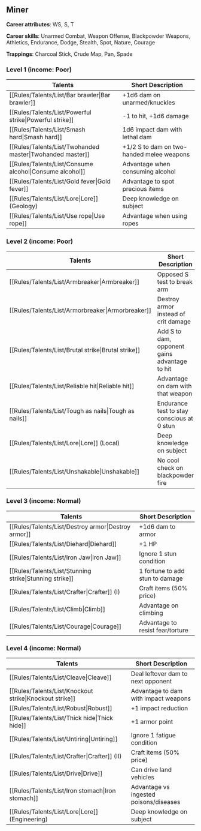 
## Miner

**Career attributes**: WS, S, T

**Career skills**: Unarmed Combat, Weapon Offense, Blackpowder Weapons, Athletics, Endurance, Dodge, Stealth, Spot, Nature, Courage

**Trappings**: Charcoal Stick, Crude Map, Pan, Spade

### Level 1 (income: Poor)

| Talents | Short Description |
| --- | --- |
| [[Rules/Talents/List/Bar brawler\|Bar brawler]] | +1d6 dam on unarmed/knuckles |
| [[Rules/Talents/List/Powerful strike\|Powerful strike]] | -1 to hit, +1d6 damage |
| [[Rules/Talents/List/Smash hard\|Smash hard]] | 1d6 impact dam with lethal dam |
| [[Rules/Talents/List/Twohanded master\|Twohanded master]] | +1/2 S to dam on two-handed melee weapons |
| [[Rules/Talents/List/Consume alcohol\|Consume alcohol]] | Advantage when consuming alcohol |
| [[Rules/Talents/List/Gold fever\|Gold fever]] | Advantage to spot precious items |
| [[Rules/Talents/List/Lore\|Lore]] (Geology) | Deep knowledge on subject |
| [[Rules/Talents/List/Use rope\|Use rope]] | Advantage when using ropes |


### Level 2 (income: Poor)

| Talents | Short Description |
| --- | --- |
| [[Rules/Talents/List/Armbreaker\|Armbreaker]] | Opposed S test to break arm |
| [[Rules/Talents/List/Armorbreaker\|Armorbreaker]] | Destroy armor instead of crit damage |
| [[Rules/Talents/List/Brutal strike\|Brutal strike]] | Add S to dam, opponent gains advantage to hit |
| [[Rules/Talents/List/Reliable hit\|Reliable hit]] | Advantage on dam with that weapon |
| [[Rules/Talents/List/Tough as nails\|Tough as nails]] | Endurance test to stay conscious at 0 stun |
| [[Rules/Talents/List/Lore\|Lore]] (Local) | Deep knowledge on subject |
| [[Rules/Talents/List/Unshakable\|Unshakable]] | No cool check on blackpowder fire |


### Level 3 (income: Normal)

| Talents | Short Description |
| --- | --- |
| [[Rules/Talents/List/Destroy armor\|Destroy armor]] | +1d6 dam to armor |
| [[Rules/Talents/List/Diehard\|Diehard]] | +1 HP |
| [[Rules/Talents/List/Iron Jaw\|Iron Jaw]] | Ignore 1 stun condition |
| [[Rules/Talents/List/Stunning strike\|Stunning strike]] | 1 fortune to add stun to damage |
| [[Rules/Talents/List/Crafter\|Crafter]] (I) | Craft items (50% price) |
| [[Rules/Talents/List/Climb\|Climb]] | Advantage on climbing |
| [[Rules/Talents/List/Courage\|Courage]] | Advantage to resist fear/torture |


### Level 4 (income: Normal)

| Talents | Short Description |
| --- | --- |
| [[Rules/Talents/List/Cleave\|Cleave]] | Deal leftover dam to next opponent |
| [[Rules/Talents/List/Knockout strike\|Knockout strike]] | Advantage to dam with impact weapons |
| [[Rules/Talents/List/Robust\|Robust]] | +1 impact reduction |
| [[Rules/Talents/List/Thick hide\|Thick hide]] | +1 armor point |
| [[Rules/Talents/List/Untiring\|Untiring]] | Ignore 1 fatigue condition |
| [[Rules/Talents/List/Crafter\|Crafter]] (II) | Craft items (50% price) |
| [[Rules/Talents/List/Drive\|Drive]] | Can drive land vehicles |
| [[Rules/Talents/List/Iron stomach\|Iron stomach]] | Advantage vs ingested poisons/diseases |
| [[Rules/Talents/List/Lore\|Lore]] (Engineering) | Deep knowledge on subject |


